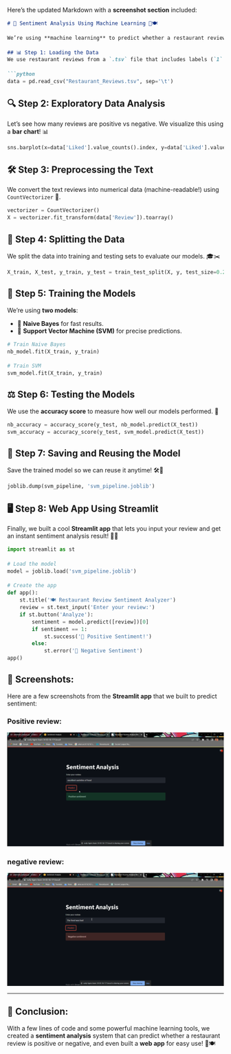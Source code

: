 Here’s the updated Markdown with a **screenshot section** included:

```markdown
# 🌟 Sentiment Analysis Using Machine Learning 🧐🍽️

We’re using **machine learning** to predict whether a restaurant review is **positive** or **negative**! Let’s dive into it step-by-step. 🚀

## 📊 Step 1: Loading the Data
We use restaurant reviews from a `.tsv` file that includes labels (`1` for 👍 positive and `0` for 👎 negative).

```python
data = pd.read_csv("Restaurant_Reviews.tsv", sep='\t')
```

## 🔍 Step 2: Exploratory Data Analysis
Let’s see how many reviews are positive vs negative. We visualize this using a **bar chart**! 📊

```python
sns.barplot(x=data['Liked'].value_counts().index, y=data['Liked'].value_counts().values)
```

## 🛠️ Step 3: Preprocessing the Text
We convert the text reviews into numerical data (machine-readable!) using `CountVectorizer` 🧮.

```python
vectorizer = CountVectorizer()
X = vectorizer.fit_transform(data['Review']).toarray()
```

## 🔄 Step 4: Splitting the Data
We split the data into training and testing sets to evaluate our models. 🎓✂️

```python
X_train, X_test, y_train, y_test = train_test_split(X, y, test_size=0.2, random_state=0)
```

## 🧠 Step 5: Training the Models
We’re using **two models**:
- 🧮 **Naive Bayes** for fast results.
- 🚀 **Support Vector Machine (SVM)** for precise predictions.

```python
# Train Naive Bayes
nb_model.fit(X_train, y_train)

# Train SVM
svm_model.fit(X_train, y_train)
```

## ⚖️ Step 6: Testing the Models
We use the **accuracy score** to measure how well our models performed. 🎯

```python
nb_accuracy = accuracy_score(y_test, nb_model.predict(X_test))
svm_accuracy = accuracy_score(y_test, svm_model.predict(X_test))
```

## 💾 Step 7: Saving and Reusing the Model
Save the trained model so we can reuse it anytime! 🛠️💾

```python
joblib.dump(svm_pipeline, 'svm_pipeline.joblib')
```

## 🖥️ Step 8: Web App Using Streamlit
Finally, we built a cool **Streamlit app** that lets you input your review and get an instant sentiment analysis result! 🎉😎

```python
import streamlit as st

# Load the model
model = joblib.load('svm_pipeline.joblib')

# Create the app
def app():
    st.title('🍽️ Restaurant Review Sentiment Analyzer')
    review = st.text_input('Enter your review:')
    if st.button('Analyze'):
        sentiment = model.predict([review])[0]
        if sentiment == 1:
            st.success('🎉 Positive Sentiment!')
        else:
            st.error('🙁 Negative Sentiment')
app()
```

## 📸 Screenshots:
Here are a few screenshots from the **Streamlit app** that we built to predict sentiment:

### Positive review:
![Positive review](positive.png)

### negative review:
![Negative review](negative.png)

---

## 🎉 Conclusion:
With a few lines of code and some powerful machine learning tools, we created a **sentiment analysis** system that can predict whether a restaurant review is positive or negative, and even built a **web app** for easy use! 🚀🍽️



